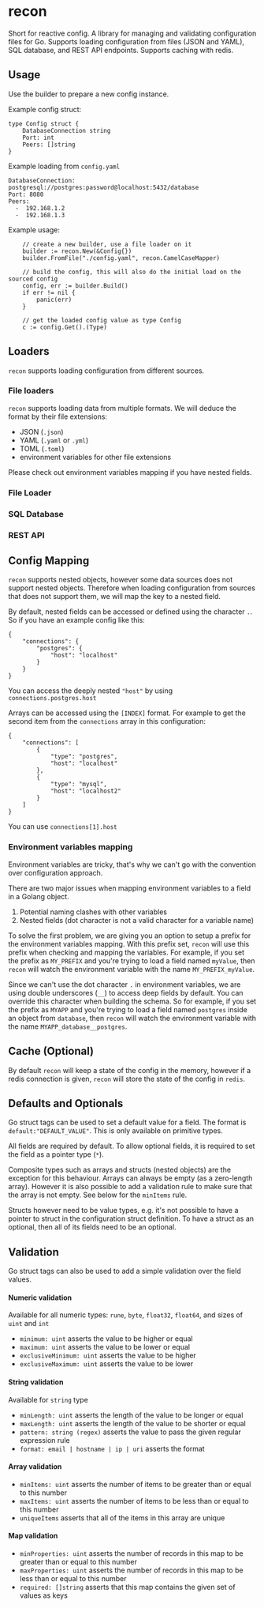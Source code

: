 # recon

Short for reactive config. A library for managing and validating configuration files for Go. Supports loading configuration from files (JSON and YAML), SQL database, and REST API endpoints. Supports caching with redis.

## Usage

Use the builder to prepare a new config instance. 

Example config struct:
```
type Config struct {
    DatabaseConnection string 
    Port: int
    Peers: []string
}
```

Example loading from `config.yaml` 
```
DatabaseConnection: postgresql://postgres:password@localhost:5432/database
Port: 8080
Peers: 
  -  192.168.1.2
  -  192.168.1.3
```

Example usage: 
```
    // create a new builder, use a file loader on it
    builder := recon.New(&Config{})
	builder.FromFile("./config.yaml", recon.CamelCaseMapper)

    // build the config, this will also do the initial load on the sourced config
	config, err := builder.Build()
	if err != nil {
		panic(err)
	}

    // get the loaded config value as type Config
	c := config.Get().(Type)
```

## Loaders

`recon` supports loading configuration from different sources. 

### File loaders

`recon` supports loading data from multiple formats. We will deduce the format by their file extensions:
- JSON (`.json`)
- YAML (`.yaml` or `.yml`)
- TOML (`.toml`)
- environment variables for other file extensions

Please check out environment variables mapping if you have nested fields. 

### File Loader

### SQL Database

### REST API

## Config Mapping

`recon` supports nested objects, however some data sources does not support nested objects. Therefore when loading configuration from sources that does not support them, we will map the key to a nested field.

By default, nested fields can be accessed or defined using the character `.`. So if you have an example config like this: 

```
{
    "connections": {
        "postgres": {
            "host": "localhost"
        }
    }
}
```

You can access the deeply nested `"host"` by using `connections.postgres.host`

Arrays can be accessed using the `[INDEX]` format. For example to get the second item from the `connections` array in this configuration:
```
{
    "connections": [
        {
            "type": "postgres",
            "host": "localhost"
        },
        {
            "type": "mysql",
            "host": "localhost2"
        }
    ]
}
```
You can use `connections[1].host`

### Environment variables mapping

Environment variables are tricky, that's why we can't go with the convention over configuration approach. 

There are two major issues when mapping environment variables to a field in a Golang object. 
1. Potential naming clashes with other variables
2. Nested fields (dot character is not a valid character for a variable name)

To solve the first problem, we are giving you an option to setup a prefix for the environment variables mapping. With this prefix set, `recon` will use this prefix when checking and mapping the variables. For example, if you set the prefix as `MY_PREFIX` and you're trying to load a field named `myValue`, then `recon` will watch the environment variable with the name `MY_PREFIX_myValue`. 

Since we can't use the dot character `.` in environment variables, we are using double underscores (`__`) to access deep fields by default. You can override this character when building the schema. So for example, if you set the prefix as `MYAPP` and you're trying to load a field named `postgres` inside an object from `database`, then `recon` will watch the environment variable with the name `MYAPP_database__postgres`. 

## Cache (Optional)

By default `recon` will keep a state of the config in the memory, however if a redis connection is given, `recon` will store the state of the config in `redis`.

## Defaults and Optionals

Go struct tags can be used to set a default value for a field. The format is `default:"DEFAULT_VALUE"`. This is only available on primitive types.

All fields are required by default. To allow optional fields, it is required to set the field as a pointer type (`*`).

Composite types such as arrays and structs (nested objects) are the exception for this behaviour. Arrays can always be empty (as a zero-length array). However it is also possible to add a validation rule to make sure that the array is not empty. See below for the `minItems` rule. 

Structs however need to be value types, e.g. it's not possible to have a pointer to struct in the configuration struct definition. To have a struct as an optional, then all of its fields need to be an optional.

## Validation

Go struct tags can also be used to add a simple validation over the field values. 

#### Numeric validation

Available for all numeric types: `rune`, `byte`, `float32`, `float64`, and sizes of `uint` and `int`
- `minimum: uint` asserts the value to be higher or equal 
- `maximum: uint` asserts the value to be lower or equal
- `exclusiveMinimum: uint` asserts the value to be higher
- `exclusiveMaximum: uint` asserts the value to be lower

#### String validation

Available for `string` type
- `minLength: uint` asserts the length of the value to be longer or equal
- `maxLength: uint` asserts the length of the value to be shorter or equal
- `pattern: string (regex)` asserts the value to pass the given regular expression rule
- `format: email | hostname | ip | uri` asserts the format

#### Array validation
- `minItems: uint` asserts the number of items to be greater than or equal to this number
- `maxItems: uint` asserts the number of items to be less than or equal to this number
- `uniqueItems` asserts that all of the items in this array are unique

#### Map validation
- `minProperties: uint` asserts the number of records in this map to be greater than or equal to this number 
- `maxProperties: uint` asserts the number of records in this map to be less than or equal to this number 
- `required: []string` asserts that this map contains the given set of values as keys